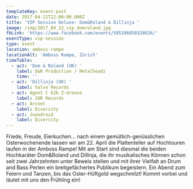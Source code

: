 ```yaml
---
templateKey: event-post
date: 2017-04-21T22:00:00.000Z
title: 'VIP Session Deluxe: Dom&Roland & Dillinja '
image: /img/2017_04_22_vip_domroland.jpg
fbLink: 'https://www.facebook.com/events/585286858328626/'
eventType: vip-session
type: event
location: amboss-rampe
locationAlt: 'Amboss Rampe, Zürich'
timeTable:
  - act: 'Dom & Roland (UK) '
    label: D&R Production / Metalheadz
    time: ''
  - act: 'Dillinja (UK) '
    label: Valve Records
  - act: Agent C b2b Z-Groove
    label: JUR Records
  - act: Arcnet
    label: Divercity
  - act: Juandroid
    label: Divercity
---
```


Friede, Freude, Eierkuchen… nach einem gemütlich-genüsslichen Osterwochenende lassen wir am 22. April die Plattenteller auf Hochtouren laufen in der Amboss Rampe! Mit am Start sind diesmal die beiden Hochkaräter Dom&Roland und Dillinja, die ihr musikalisches Können schon seit zwei Jahrzehnten unter Beweis stellen und mit ihrer Vielfalt an Drum and Bass Perlen ein breitgefächertes Publikum begeistern. Ein Abend zum Feiern und Tanzen, bis das Oster-Hüftgold wegschmilzt! Kommt vorbei und läutet mit uns den Frühling ein!
